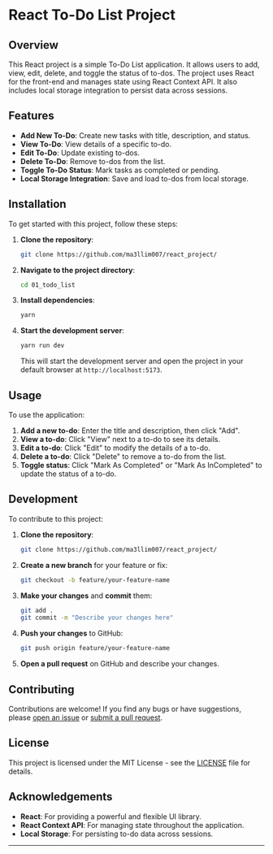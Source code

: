 # **React To-Do List Project**

## Overview

This React project is a simple To-Do List application. It allows users to add, view, edit, delete, and toggle the status of to-dos. The project uses React for the front-end and manages state using React Context API. It also includes local storage integration to persist data across sessions.

## Features

- **Add New To-Do**: Create new tasks with title, description, and status.
- **View To-Do**: View details of a specific to-do.
- **Edit To-Do**: Update existing to-dos.
- **Delete To-Do**: Remove to-dos from the list.
- **Toggle To-Do Status**: Mark tasks as completed or pending.
- **Local Storage Integration**: Save and load to-dos from local storage.

## Installation

To get started with this project, follow these steps:

1. **Clone the repository**:

    ```bash
    git clone https://github.com/ma3llim007/react_project/
    ```

2. **Navigate to the project directory**:

    ```bash
    cd 01_todo_list
    ```

3. **Install dependencies**:

    ```bash
    yarn
    ```

4. **Start the development server**:

    ```bash
    yarn run dev
    ```

    This will start the development server and open the project in your default browser at `http://localhost:5173`.

## Usage

To use the application:

1. **Add a new to-do**: Enter the title and description, then click "Add".
2. **View a to-do**: Click "View" next to a to-do to see its details.
3. **Edit a to-do**: Click "Edit" to modify the details of a to-do.
4. **Delete a to-do**: Click "Delete" to remove a to-do from the list.
5. **Toggle status**: Click "Mark As Completed" or "Mark As InCompleted" to update the status of a to-do.

## Development

To contribute to this project:

1. **Clone the repository**:

    ```bash
    git clone https://github.com/ma3llim007/react_project/
    ```

2. **Create a new branch** for your feature or fix:

    ```bash
    git checkout -b feature/your-feature-name
    ```

3. **Make your changes** and **commit** them:

    ```bash
    git add .
    git commit -m "Describe your changes here"
    ```

4. **Push your changes** to GitHub:

    ```bash
    git push origin feature/your-feature-name
    ```

5. **Open a pull request** on GitHub and describe your changes.

## Contributing

Contributions are welcome! If you find any bugs or have suggestions, please [open an issue](https://github.com/ma3llim007/react_project/issues) or [submit a pull request](https://github.com/ma3llim007/react_project/pulls).

## License

This project is licensed under the MIT License - see the [LICENSE](LICENSE) file for details.

## Acknowledgements

- **React**: For providing a powerful and flexible UI library.
- **React Context API**: For managing state throughout the application.
- **Local Storage**: For persisting to-do data across sessions.

---